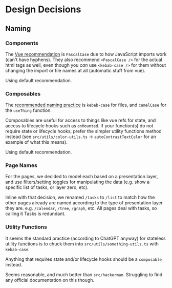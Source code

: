# Design Decisions

## Naming

### Components

The [Vue recommendation](https://vuejs.org/guide/components/registration.html#component-name-casing) is `PascalCase` due to how JavaScript imports work (can't have hyphens). They also recommend `<PascalCase />` for the actual html tags as well, even though you _can_ use `<kebab-case />` for them without changing the import or file names at all (automatic stuff from vue).

Using default recommendation.

### Composables

The [recommended naming practice](https://vuejs.org/guide/reusability/composables.html#naming) is `kebab-case` for files, and `camelCase` for the `useThing` function.

Composables are useful for access to things like vue refs for state, and access to lifecycle hooks such as `onMounted`. If your function(s) do not require state or lifecycle hooks, prefer the simpler utility functions method instead (see `src/utils/color-utils.ts` -> `autoContrastTextColor` for an example of what this means).

Using default recommendation.

### Page Names

For the pages, we decided to model each based on a presentation layer, and use filters/setting toggles for manipulating the data (e.g. show a specific list of tasks, or layer zero, etc).

Inline with that decision, we renamed `/tasks` to `/list` to match how the other pages already are named according to the type of presentation layer they are. e.g. `/calendar`, `/tree`, `/graph`, etc. All pages deal with tasks, so calling it Tasks is redundant.

### Utility Functions

It seems the standard practice (according to ChatGPT anyway) for stateless utility functions is to chuck them into `src/utils/something-utils.ts` with `kebab-case`.

Anything that requires state and/or lifecycle hooks should be a `composable` instead.

Seems reasonable, and much better than `src/hackerman`. Struggling to find any official documentation on this though.
